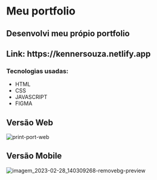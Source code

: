 # Meu portfolio
## Desenvolvi meu própio portfolio

<h2  targe"_blank">Link: https://kennersouza.netlify.app</h2>

<h3>Tecnologias usadas:</h3>

<ul>
  <li>HTML</li>
  <li>CSS</li>
  <li>JAVASCRIPT</li>
  <li>FIGMA</li>
</ul>

<h2>Versão Web</h2>

![print-port-web](https://user-images.githubusercontent.com/101514929/221922898-e1583b85-9f13-4279-bdec-b6fd430c339a.PNG)


<h2>Versão Mobile</h2> 

![imagem_2023-02-28_140309268-removebg-preview](https://user-images.githubusercontent.com/101514929/221924978-692f7584-f3b2-4811-bb81-128011478365.png)
